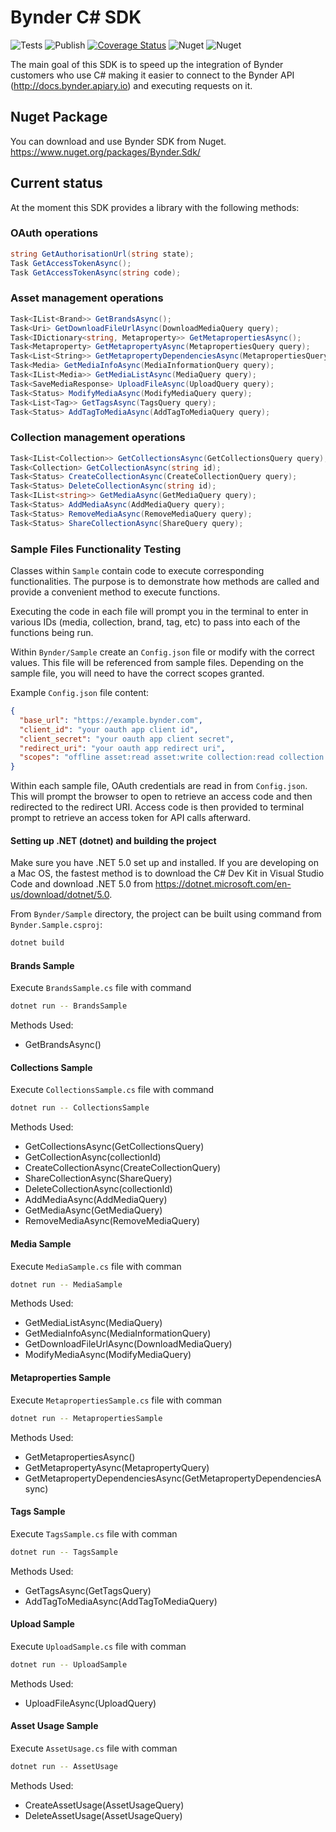 # Bynder C# SDK

![Tests](https://github.com/Bynder/bynder-c-sharp-sdk/workflows/Tests/badge.svg)
![Publish](https://github.com/Bynder/bynder-c-sharp-sdk/workflows/Publish/badge.svg)
[![Coverage Status](https://coveralls.io/repos/github/Bynder/bynder-c-sharp-sdk/badge.svg?branch=master)](https://coveralls.io/github/Bynder/bynder-c-sharp-sdk?branch=master)
![Nuget](https://img.shields.io/nuget/v/Bynder.Sdk)
![Nuget](https://img.shields.io/nuget/dt/Bynder.Sdk?color=orange)

The main goal of this SDK is to speed up the integration of Bynder customers who use C# making it easier to connect to the Bynder API (http://docs.bynder.apiary.io) and executing requests on it.

## Nuget Package

You can download and use Bynder SDK from Nuget. https://www.nuget.org/packages/Bynder.Sdk/

## Current status

At the moment this SDK provides a library with the following methods:

### OAuth operations

```c#
string GetAuthorisationUrl(string state);
Task GetAccessTokenAsync();
Task GetAccessTokenAsync(string code);
```

### Asset management operations

```c#
Task<IList<Brand>> GetBrandsAsync();
Task<Uri> GetDownloadFileUrlAsync(DownloadMediaQuery query);
Task<IDictionary<string, Metaproperty>> GetMetapropertiesAsync();
Task<Metaproperty> GetMetapropertyAsync(MetapropertiesQuery query);
Task<List<String>> GetMetapropertyDependenciesAsync(MetapropertiesQuery query);
Task<Media> GetMediaInfoAsync(MediaInformationQuery query);
Task<IList<Media>> GetMediaListAsync(MediaQuery query);
Task<SaveMediaResponse> UploadFileAsync(UploadQuery query);
Task<Status> ModifyMediaAsync(ModifyMediaQuery query);
Task<List<Tag>> GetTagsAsync(TagsQuery query);
Task<Status> AddTagToMediaAsync(AddTagToMediaQuery query);
```

### Collection management operations

```c#
Task<IList<Collection>> GetCollectionsAsync(GetCollectionsQuery query);
Task<Collection> GetCollectionAsync(string id);
Task<Status> CreateCollectionAsync(CreateCollectionQuery query);
Task<Status> DeleteCollectionAsync(string id);
Task<IList<string>> GetMediaAsync(GetMediaQuery query);
Task<Status> AddMediaAsync(AddMediaQuery query);
Task<Status> RemoveMediaAsync(RemoveMediaQuery query);
Task<Status> ShareCollectionAsync(ShareQuery query);
```

### Sample Files Functionality Testing

Classes within `Sample` contain code to execute corresponding functionalities. The purpose is to demonstrate how methods 
are called and provide a convenient method to execute functions.

Executing the code in each file will prompt you in the terminal to enter in various IDs (media, collection, brand, tag, etc) to pass into each of the functions being run.

Within `Bynder/Sample` create an `Config.json` file or modify with the correct values. This file will be referenced from sample files. Depending on the sample file, you will need to have the correct scopes granted. 

Example `Config.json` file content:

```json
{
  "base_url": "https://example.bynder.com",
  "client_id": "your oauth app client id",
  "client_secret": "your oauth app client secret",
  "redirect_uri": "your oauth app redirect uri",
  "scopes": "offline asset:read asset:write collection:read collection:write asset.usage:read asset.usage:write meta.assetbank:read meta.assetbank:write meta.workflow:read"
}
```
Within each sample file, OAuth credentials are read in from `Config.json`. 
This will prompt the browser to open to retrieve an access code and then redirected to the redirect URI. 
Access code is then provided to terminal prompt to retrieve an access token for API calls afterward.


#### Setting up .NET (dotnet) and building the project

Make sure you have .NET 5.0 set up and installed. If you are developing on a Mac OS, the fastest method is to download the C# Dev Kit in Visual Studio Code and download .NET 5.0 from https://dotnet.microsoft.com/en-us/download/dotnet/5.0.

From `Bynder/Sample` directory, the project can be built using command from `Bynder.Sample.csproj`:
```bash
dotnet build
```


#### Brands Sample

Execute `BrandsSample.cs` file with command

```bash
dotnet run -- BrandsSample
```

Methods Used:
* GetBrandsAsync()


#### Collections Sample

Execute `CollectionsSample.cs` file with command

```bash
dotnet run -- CollectionsSample
```

Methods Used:
* GetCollectionsAsync(GetCollectionsQuery)
* GetCollectionAsync(collectionId)
* CreateCollectionAsync(CreateCollectionQuery)
* ShareCollectionAsync(ShareQuery)
* DeleteCollectionAsync(collectionId)
* AddMediaAsync(AddMediaQuery)
* GetMediaAsync(GetMediaQuery)
* RemoveMediaAsync(RemoveMediaQuery)


#### Media Sample

Execute `MediaSample.cs` file with comman

```bash
dotnet run -- MediaSample
```

Methods Used:

* GetMediaListAsync(MediaQuery)
* GetMediaInfoAsync(MediaInformationQuery)
* GetDownloadFileUrlAsync(DownloadMediaQuery)
* ModifyMediaAsync(ModifyMediaQuery)

#### Metaproperties Sample

Execute `MetapropertiesSample.cs` file with comman

```bash
dotnet run -- MetapropertiesSample
```

Methods Used:
* GetMetapropertiesAsync()
* GetMetapropertyAsync(MetapropertyQuery)
* GetMetapropertyDependenciesAsync(GetMetapropertyDependenciesAsync)

#### Tags Sample

Execute `TagsSample.cs` file with comman

```bash
dotnet run -- TagsSample
```

Methods Used:
* GetTagsAsync(GetTagsQuery)
* AddTagToMediaAsync(AddTagToMediaQuery)

#### Upload Sample

Execute `UploadSample.cs` file with comman

```bash
dotnet run -- UploadSample
```

Methods Used:
* UploadFileAsync(UploadQuery)

#### Asset Usage Sample

Execute `AssetUsage.cs` file with comman

```bash
dotnet run -- AssetUsage
```
Methods Used:
* CreateAssetUsage(AssetUsageQuery)
* DeleteAssetUsage(AssetUsageQuery)

